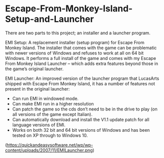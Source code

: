 # Escape-From-Monkey-Island-Setup-and-Launcher
There are two parts to this project; an installer and a launcher program. 

EMI Setup:
A replacement installer (setup program) for Escape From Monkey Island. The installer that comes with the game can be problematic with newer versions of Windows and refuses to work at all on 64 bit Windows.
It performs a full install of the game and comes with my Escape From Monkey Island Launcher – which adds extra features beyond those in the game’s original launcher.

EMI Launcher:
An improved version of the launcher program that LucasArts shipped with Escape From Monkey Island, it has a number of features not present in the original launcher:

* Can run EMI in windowed mode.
* Can make EMI run in a higher resolution
* Can patch the game so the cds don’t need to be in the drive to play (on all versions of the game except Italian).
* Can automatically download and install the V1.1 update patch for all language versions of EMI.
* Works on both 32 bit and 64 bit versions of Windows and has been tested on XP through to Windows 10.


(https://quickandeasysoftware.net/wp/wp-content/uploads/2007/11/EMILauncher.png)
